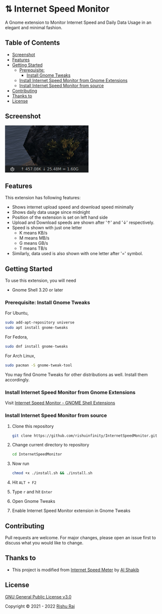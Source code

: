 # ⇅ Internet Speed Monitor

A Gnome extension to Monitor Internet Speed and Daily Data Usage in an elegant and minimal fashion.

## Table of Contents

* [Screenshot](#screenshot)
* [Features](#features)
* [Getting Started](#getting-started)
  + [Prerequisite:](#prerequisite-)
    - [Install Gnome Tweaks](#install-gnome-tweaks)
  + [Install Internet Speed Monitor from Gnome Extensions](#install-internet-speed-monitor-from-gnome-extensions)
  + [Install Internet Speed Monitor from source](#install-internet-speed-monitor-from-source)
* [Contributing](#contributing)
* [Thanks to](#thanks-to)
* [License](#license)


## Screenshot

![Screenshot](screenshot.png)

## Features

This extension has following features:

- Shows internet upload speed and download speed minimally
- Shows daily data usage since midnight
- Position of the extension is set on left hand side
- Upload and Download speeds are shown after '↑' and '↓' respectively.
- Speed is shown with just one letter
   + K means KB/s
   + M means MB/s
   + G means GB/s
   + T means TB/s
- Similarly, data used is also shown with one letter after '=' symbol.

## Getting Started

To use this extension, you will need

- Gnome Shell 3.20 or later

### Prerequisite: Install Gnome Tweaks

For Ubuntu,

```bash
sudo add-apt-repository universe
sudo apt install gnome-tweaks
```

For Fedora,

```bash
sudo dnf install gnome-tweaks
```

For Arch Linux,

```bash
sudo pacman -S gnome-tweak-tool
```

You may find Gnome Tweaks for other distributions as well. Install them accordingly.

### Install Internet Speed Monitor from Gnome Extensions

Visit [Internet Speed Monitor - GNOME Shell Extensions](https://extensions.gnome.org/extension/) 

### Install Internet Speed Monitor from source

1. Clone this repository

   ```bash
   git clone https://github.com/rishuinfinity/InternetSpeedMonitor.git
   ```

2. Change current directory to repository

   ```bash
   cd InternetSpeedMonitor
   ```

3. Now run

   ```bash
   chmod +x ./install.sh && ./install.sh
   ```

4. Hit `ALT + F2`

5. Type `r` and hit `Enter`

6. Open Gnome Tweaks 

7. Enable Internet Speed Monitor extension in Gnome Tweaks

## Contributing

Pull requests are welcome. For major changes, please open an issue first to discuss what you would like to change.

## Thanks to

- This project is modified from [Internet Speed Meter](https://github.com/AlShakib/InternetSpeedMeter) by [Al Shakib](https://alshakib.dev) 

## License

[GNU General Public License v3.0](LICENSE)

Copyright © 2021 - 2022 [Rishu Raj](https://github.com/rishuinfinity)
